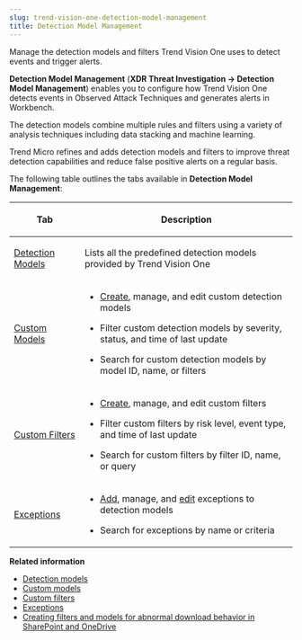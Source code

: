 ```yaml
---
slug: trend-vision-one-detection-model-management
title: Detection Model Management
---
```


Manage the detection models and filters Trend Vision One uses to detect events and trigger alerts.

**Detection Model Management** (**XDR Threat Investigation → Detection Model Management**) enables you to configure how Trend Vision One detects events in Observed Attack Techniques and generates alerts in Workbench.

The detection models combine multiple rules and filters using a variety of analysis techniques including data stacking and machine learning.

Trend Micro refines and adds detection models and filters to improve threat detection capabilities and reduce false positive alerts on a regular basis.

The following table outlines the tabs available in **Detection Model Management**:

<table>
<colgroup>
<col style="width: 25%" />
<col style="width: 75%" />
</colgroup>
<thead>
<tr>
<th><p>Tab</p></th>
<th><p>Description</p></th>
</tr>
</thead>
<tbody>
<tr>
<td><p><a href="trend-vision-one-detection-models">Detection Models</a></p></td>
<td><p>Lists all the predefined detection models provided by Trend Vision One</p></td>
</tr>
<tr>
<td><p><a href="trend-vision-one-custom-models">Custom Models</a></p></td>
<td><ul>
<li><p><a href="trend-vision-one-configuring-custom-model">Create</a>, manage, and edit custom detection models</p></li>
<li><p>Filter custom detection models by severity, status, and time of last update</p></li>
<li><p>Search for custom detection models by model ID, name, or filters</p></li>
</ul></td>
</tr>
<tr>
<td><p><a href="trend-vision-one-custom-filters">Custom Filters</a></p></td>
<td><ul>
<li><p><a href="trend-vision-one-creating-custom-filter">Create</a>, manage, and edit custom filters</p></li>
<li><p>Filter custom filters by risk level, event type, and time of last update</p></li>
<li><p>Search for custom filters by filter ID, name, or query</p></li>
</ul></td>
</tr>
<tr>
<td><p><a href="trend-vision-one-exceptions">Exceptions</a></p></td>
<td><ul>
<li><p><a href="trend-vision-one-adding-custom-exception">Add</a>, manage, and <a href="trend-vision-one-editing-custom-exception">edit</a> exceptions to detection models</p></li>
<li><p>Search for exceptions by name or criteria</p></li>
</ul></td>
</tr>
</tbody>
</table>

**Related information**

- [Detection models](detection-models.md "Detection Models lists all the detection models that Trend Vision One provides.")
- [Custom models](custom-models.md "Trigger Workbench alerts based on user-defined event filters.")
- [Custom filters](custom-filters.md "Create, import, and manage filters to detect events in your environment.")
- [Exceptions](exceptions.md)
- [Creating filters and models for abnormal download behavior in SharePoint and OneDrive](models-filters-email-collab-data.md "Learn how to create and combine filters and models to detect abnormal SharePoint and OneDrive download behavior.")
